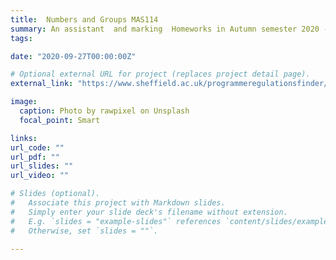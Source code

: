 ```yaml
---
title:  Numbers and Groups MAS114
summary: An assistant  and marking  Homeworks in Autumn semester 2020 - 2021
tags:

date: "2020-09-27T00:00:00Z"

# Optional external URL for project (replaces project detail page).
external_link: "https://www.sheffield.ac.uk/programmeregulationsfinder/unit?code=MAS114&org=SHEFFIELD&start=26-Sep-2011&loc=SHEFFIELD&cal=ACAD%20YR&year=2020"

image:
  caption: Photo by rawpixel on Unsplash
  focal_point: Smart

links:
url_code: ""
url_pdf: ""
url_slides: ""
url_video: ""

# Slides (optional).
#   Associate this project with Markdown slides.
#   Simply enter your slide deck's filename without extension.
#   E.g. `slides = "example-slides"` references `content/slides/example-slides.md`.
#   Otherwise, set `slides = ""`.

---
```


